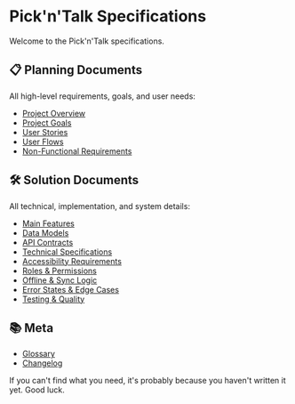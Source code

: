 # Pick'n'Talk Specifications

Welcome to the Pick'n'Talk specifications.

## 📋 Planning Documents

All high-level requirements, goals, and user needs:

- [Project Overview](planning/overview.md)
- [Project Goals](planning/goals.md)
- [User Stories](planning/user_stories.md)
- [User Flows](planning/user_flows.md)
- [Non-Functional Requirements](planning/non_functional.md)

## 🛠️ Solution Documents

All technical, implementation, and system details:

- [Main Features](solution/features.md)
- [Data Models](solution/data_models.md)
- [API Contracts](solution/api_contracts.md)
- [Technical Specifications](solution/technical.md)
- [Accessibility Requirements](solution/accessibility.md)
- [Roles & Permissions](solution/roles_permissions.md)
- [Offline & Sync Logic](solution/offline_sync.md)
- [Error States & Edge Cases](solution/error_states.md)
- [Testing & Quality](solution/testing_quality.md)

## 📚 Meta

- [Glossary](glossary.md)
- [Changelog](changelog.md)

If you can't find what you need, it's probably because you haven't written it yet. Good luck.
